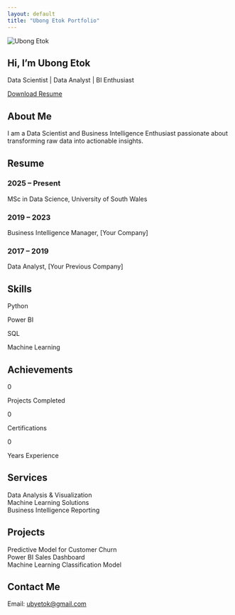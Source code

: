 ```yaml
---
layout: default
title: "Ubong Etok Portfolio"
---
```


<!-- Hero Section -->
<section class="hero" id="home">
  <div class="hero-content">
    <div class="hero-left">
      <img src="/assets/img/githubpics/profile.jpg" alt="Ubong Etok" class="hero-profile">
    </div>
    <div class="hero-right">
      <h1>Hi, I’m <span>Ubong Etok</span></h1>
      <p class="typed-text">Data Scientist | Data Analyst | BI Enthusiast</p>
      <a href="/assets/Ubong_Etok_Resume.pdf" class="resume-btn" download>Download Resume</a>
    </div>
  </div>
</section>

<!-- About Section -->
<section id="about" class="section">
  <h2>About Me</h2>
  <p>I am a Data Scientist and Business Intelligence Enthusiast passionate about transforming raw data into actionable insights.</p>
</section>

<!-- Resume Section -->
<section id="resume" class="section">
  <h2>Resume</h2>
  <div class="timeline">
    <div class="timeline-item">
      <h3>2025 – Present</h3>
      <p>MSc in Data Science, University of South Wales</p>
    </div>
    <div class="timeline-item">
      <h3>2019 – 2023</h3>
      <p>Business Intelligence Manager, [Your Company]</p>
    </div>
    <div class="timeline-item">
      <h3>2017 – 2019</h3>
      <p>Data Analyst, [Your Previous Company]</p>
    </div>
  </div>
</section>

<!-- Skills Section -->
<section id="skills" class="section">
  <h2>Skills</h2>
  <div class="skills-grid">
    <div class="skill"><p>Python</p><div class="skill-bar" data-skill="90"></div></div>
    <div class="skill"><p>Power BI</p><div class="skill-bar" data-skill="85"></div></div>
    <div class="skill"><p>SQL</p><div class="skill-bar" data-skill="80"></div></div>
    <div class="skill"><p>Machine Learning</p><div class="skill-bar" data-skill="75"></div></div>
  </div>
</section>

<!-- Achievements Section -->
<section id="achievements" class="section">
  <h2>Achievements</h2>
  <div class="counters">
    <div class="counter" data-target="20">0</div><p>Projects Completed</p>
    <div class="counter" data-target="5">0</div><p>Certifications</p>
    <div class="counter" data-target="3">0</div><p>Years Experience</p>
  </div>
</section>

<!-- Services Section -->
<section id="services" class="section">
  <h2>Services</h2>
  <div class="cards">
    <div class="card">Data Analysis & Visualization</div>
    <div class="card">Machine Learning Solutions</div>
    <div class="card">Business Intelligence Reporting</div>
  </div>
</section>

<!-- Projects Section -->
<section id="projects" class="section">
  <h2>Projects</h2>
  <div class="cards">
    <div class="card">Predictive Model for Customer Churn</div>
    <div class="card">Power BI Sales Dashboard</div>
    <div class="card">Machine Learning Classification Model</div>
  </div>
</section>

<!-- Contact Section -->
<section id="contact" class="section">
  <h2>Contact Me</h2>
  <p>Email: <a href="mailto:ubyetok@gmail.com">ubyetok@gmail.com</a></p>
  <div class="social-icons">
    <a href="https://wa.me/2348161777214"><i class="fab fa-whatsapp"></i></a>
    <a href="https://www.linkedin.com/in/ubong-etok-56b4a0170/"><i class="fab fa-linkedin"></i></a>
    <a href="https://www.facebook.com/uby.etok.5"><i class="fab fa-facebook"></i></a>
    <a href="mailto:ubyetok@gmail.com"><i class="fas fa-envelope"></i></a>
  </div>
</section>
